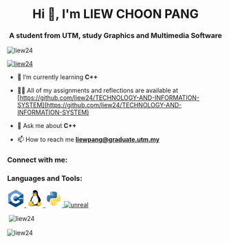 <h1 align="center">Hi 👋, I'm LIEW CHOON PANG</h1>
<h3 align="center">A student from UTM, study Graphics and Multimedia Software</h3>

<p align="left"> <img src="https://komarev.com/ghpvc/?username=liew24&label=Profile%20views&color=0e75b6&style=flat" alt="liew24" /> </p>

<p align="left"> <a href="https://github.com/ryo-ma/github-profile-trophy"><img src="https://github-profile-trophy.vercel.app/?username=liew24" alt="liew24" /></a> </p>

- 🌱 I’m currently learning **C++**

- 👨‍💻 All of my assignments and reflections are available at [https://github.com/liew24/TECHNOLOGY-AND-INFORMATION-SYSTEM](https://github.com/liew24/TECHNOLOGY-AND-INFORMATION-SYSTEM)

- 💬 Ask me about **C++**

- 📫 How to reach me **liewpang@graduate.utm.my**

<h3 align="left">Connect with me:</h3>
<p align="left">
</p>

<h3 align="left">Languages and Tools:</h3>
<p align="left"> <a href="https://www.w3schools.com/cpp/" target="_blank" rel="noreferrer"> <img src="https://raw.githubusercontent.com/devicons/devicon/master/icons/cplusplus/cplusplus-original.svg" alt="cplusplus" width="40" height="40"/> </a> <a href="https://www.linux.org/" target="_blank" rel="noreferrer"> <img src="https://raw.githubusercontent.com/devicons/devicon/master/icons/linux/linux-original.svg" alt="linux" width="40" height="40"/> </a> <a href="https://www.python.org" target="_blank" rel="noreferrer"> <img src="https://raw.githubusercontent.com/devicons/devicon/master/icons/python/python-original.svg" alt="python" width="40" height="40"/> </a> <a href="https://unrealengine.com/" target="_blank" rel="noreferrer"> <img src="https://raw.githubusercontent.com/kenangundogan/fontisto/036b7eca71aab1bef8e6a0518f7329f13ed62f6b/icons/svg/brand/unreal-engine.svg" alt="unreal" width="40" height="40"/> </a> </p>

<p>&nbsp;<img align="center" src="https://github-readme-stats.vercel.app/api?username=liew24&show_icons=true&locale=en" alt="liew24" /></p>

<p><img align="center" src="https://github-readme-streak-stats.herokuapp.com/?user=liew24&" alt="liew24" /></p>
